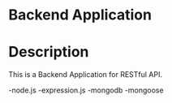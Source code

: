 # Backend Application

# Description

This is a Backend Application  for RESTful API.

-node.js
-expression.js
-mongodb
-mongoose

